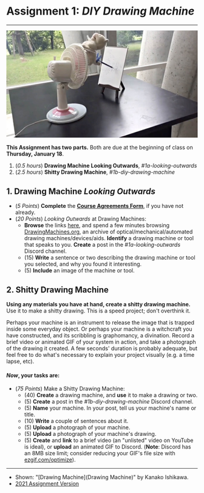 # Assignment 1: *DIY Drawing Machine*

---

[![Fan/Toy Drawing Machine](fan-drawing-machine.jpg)](https://vimeo.com/305405463)

**This Assignment has two parts.** Both are due at the beginning of class on **Thursday, January 18**.

1. (*0.5 hours*) **Drawing Machine Looking Outwards**, *#1a-looking-outwards* 
2. (*2.5 hours*) **Shitty Drawing Machine**, *#1b-diy-drawing-machine*



## 1. Drawing Machine *Looking Outwards*

* (*5 Points*) **Complete** the [**Course Agreements Form**](https://forms.gle/aJ3QvYeEK2PkCnYU6), if you have not already.
* (*20 Points*) *Looking Outwards* at Drawing Machines:
  * **Browse** the links [here](../../lectures/0116_hello/README.md), and spend a few minutes browsing [DrawingMachines.org](https://drawingmachines.org/), an archive of optical/mechanical/automated drawing machines/devices/aids. **Identify** a drawing machine or tool that speaks to you. **Create** a post in the *#1a-looking-outwards* Discord channel. 
  * (15) **Write** a sentence or two describing the drawing machine or tool you selected, and why you found it interesting.
  * (5) **Include** an image of the machine or tool. 


## 2. Shitty Drawing Machine

**Using any materials you have at hand, create a shitty drawing machine.** Use it to make a shitty drawing. This is a speed project; don't overthink it. 

Perhaps your machine is an instrument to release the image that is trapped inside some everyday object. Or perhaps your machine is a witchcraft you have constructed, and its scribbling is graphomancy, a divination. Record a brief video or animated GIF of your system in action, and take a photograph of the drawing it created. A few seconds' duration is probably adequate, but feel free to do what's necessary to explain your project visually (e.g. a time lapse, etc). 

#### *Now*, your tasks are: 

* (*75 Points*) Make a Shitty Drawing Machine:
	* (40) **Create** a drawing machine, and **use** it to make a drawing or two. 
	* (5) **Create** a post in the *#1b-diy-drawing-machine* Discord channel.
	* (5) **Name** your machine. In your post, tell us your machine's name or title. 
	* (10) **Write** a couple of sentences about it.
	* (5) **Upload** a photograph of your machine. 
	* (5) **Upload** a photograph of your machine's drawing. 
	* (5) **Create** and **link** to a brief video (an "unlisted" video on YouTube is ideal), or **upload** an animated GIF to Discord. (**Note**: Discord has an 8MB size limit; consider reducing your GIF's file size with [ezgif.com/optimize](https://ezgif.com/optimize)).

---

* Shown: "[Drawing Machine](Drawing Machine)" by Kanako Ishikawa.
* [2021 Assignment Version](https://courses.ideate.cmu.edu/60-428/f2021/offerings/1-drawing-machine/)